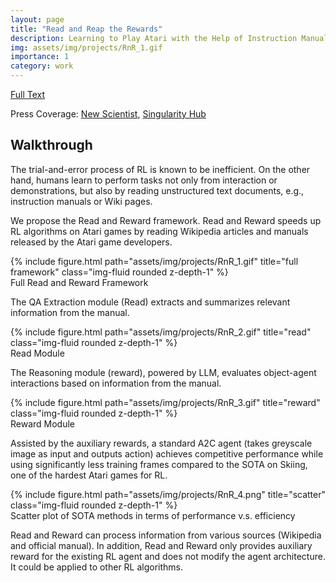```yaml
---
layout: page
title: "Read and Reap the Rewards"
description: Learning to Play Atari with the Help of Instruction Manuals
img: assets/img/projects/RnR_1.gif
importance: 1
category: work
---
```


[Full Text](https://arxiv.org/pdf/2010.14543.pdf)

Press Coverage: [New Scientist](https://www.newscientist.com/article/2358953-ai-masters-video-game-6000-times-faster-by-reading-the-instructions/), [Singularity Hub](https://singularityhub.com/2023/03/10/an-ai-learned-to-play-atari-6000-times-faster-by-reading-the-instructions/)

## Walkthrough
The trial-and-error process of RL is known to be inefficient. On the other hand, humans learn to perform tasks not only from interaction or demonstrations, but also by reading unstructured text documents, e.g., instruction manuals or Wiki pages.

We propose the Read and Reward framework. Read and Reward speeds up RL algorithms on Atari games by reading Wikipedia articles and manuals released by the Atari game developers.
<div class="row">
    <div class="col-sm mt-3 mt-md-0">
        {% include figure.html path="assets/img/projects/RnR_1.gif" title="full framework" class="img-fluid rounded z-depth-1" %}
    </div>
</div>
<div class="caption">
    Full Read and Reward Framework
</div>

The QA Extraction module (Read) extracts and summarizes relevant information from the manual.
<div class="row">
    <div class="col-sm mt-3 mt-md-0">
        {% include figure.html path="assets/img/projects/RnR_2.gif" title="read" class="img-fluid rounded z-depth-1" %}
    </div>
</div>
<div class="caption">
    Read Module
</div>

The Reasoning module (reward), powered by LLM, evaluates object-agent interactions based on information from the manual.
<div class="row">
    <div class="col-sm mt-3 mt-md-0">
        {% include figure.html path="assets/img/projects/RnR_3.gif" title="reward" class="img-fluid rounded z-depth-1" %}
    </div>
</div>
<div class="caption">
    Reward Module
</div>

Assisted by the auxiliary rewards, a standard A2C agent (takes greyscale image as input and outputs action) achieves competitive performance while using significantly less training frames compared to the SOTA on Skiing, one of the hardest Atari games for RL.
<div class="row">
    <div class="col-sm mt-3 mt-md-0">
        {% include figure.html path="assets/img/projects/RnR_4.png" title="scatter" class="img-fluid rounded z-depth-1" %}
    </div>
</div>
<div class="caption">
    Scatter plot of SOTA methods in terms of performance v.s. efficiency
</div>

Read and Reward can process information from various sources (Wikipedia and official manual). In addition, Read and Reward only provides auxiliary reward for the existing RL agent and does not modify the agent architecture. It could be applied to other RL algorithms.